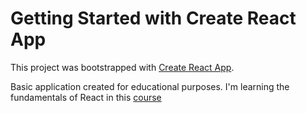 # Getting Started with Create React App

This project was bootstrapped with [Create React App](https://github.com/facebook/create-react-app).

Basic application created for educational purposes. I'm learning the fundamentals of React in this [course](https://www.youtube.com/watch?v=RVFAyFWO4go&ab_channel=DaveGray)
